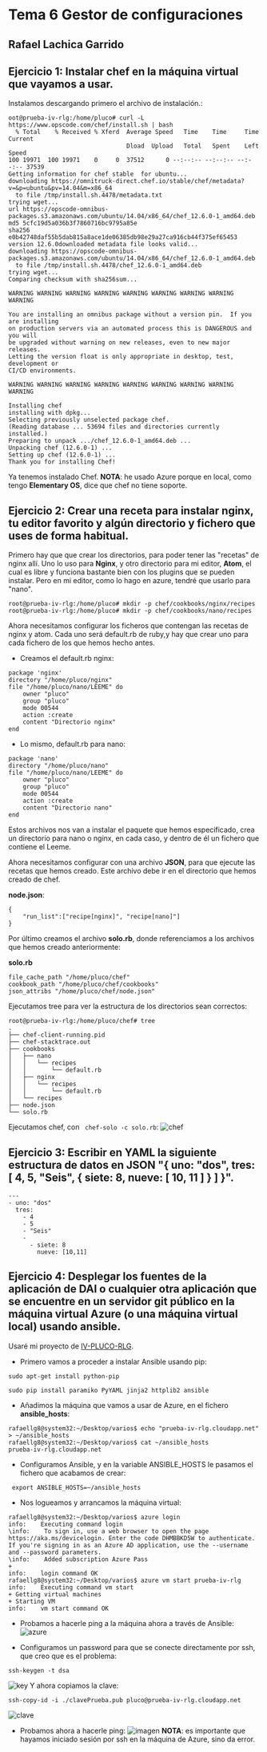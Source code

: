 # Tema 6 Gestor de configuraciones
## Rafael Lachica Garrido

## Ejercicio 1: Instalar chef en la máquina virtual que vayamos a usar.

Instalamos descargando primero el archivo de instalación.:
```
oot@prueba-iv-rlg:/home/pluco# curl -L https://www.opscode.com/chef/install.sh | bash
  % Total    % Received % Xferd  Average Speed   Time    Time     Time  Current
                                 Dload  Upload   Total   Spent    Left  Speed
100 19971  100 19971    0     0  37512      0 --:--:-- --:--:-- --:--:-- 37539
Getting information for chef stable  for ubuntu...
downloading https://omnitruck-direct.chef.io/stable/chef/metadata?v=&p=ubuntu&pv=14.04&m=x86_64
  to file /tmp/install.sh.4478/metadata.txt
trying wget...
url	https://opscode-omnibus-packages.s3.amazonaws.com/ubuntu/14.04/x86_64/chef_12.6.0-1_amd64.deb
md5	5cfc19d5a036b3f7860716bc9795a85e
sha256	e0b42748daf55b5dab815a8ace1de06385db98e29a27ca916cb44f375ef65453
version	12.6.0downloaded metadata file looks valid...
downloading https://opscode-omnibus-packages.s3.amazonaws.com/ubuntu/14.04/x86_64/chef_12.6.0-1_amd64.deb
  to file /tmp/install.sh.4478/chef_12.6.0-1_amd64.deb
trying wget...
Comparing checksum with sha256sum...

WARNING WARNING WARNING WARNING WARNING WARNING WARNING WARNING WARNING

You are installing an omnibus package without a version pin.  If you are installing
on production servers via an automated process this is DANGEROUS and you will
be upgraded without warning on new releases, even to new major releases.
Letting the version float is only appropriate in desktop, test, development or
CI/CD environments.

WARNING WARNING WARNING WARNING WARNING WARNING WARNING WARNING WARNING

Installing chef
installing with dpkg...
Selecting previously unselected package chef.
(Reading database ... 53694 files and directories currently installed.)
Preparing to unpack .../chef_12.6.0-1_amd64.deb ...
Unpacking chef (12.6.0-1) ...
Setting up chef (12.6.0-1) ...
Thank you for installing Chef!
```

Ya tenemos instalado Chef.
**NOTA**: he usado Azure porque en local, como tengo **Elementary OS**, dice que chef no tiene soporte.


## Ejercicio 2: Crear una receta para instalar nginx, tu editor favorito y algún directorio y fichero que uses de forma habitual.
Primero hay que que crear los directorios, para poder tener las "recetas" de nginx allí. Uno lo uso para **Nginx**, y otro directorio para mi editor,
**Atom**, el cual es libre y funciona bastante bien con los plugins que se pueden instalar. Pero en mi editor, como lo hago en azure, tendré que usarlo para "nano".

```
root@prueba-iv-rlg:/home/pluco# mkdir -p chef/cookbooks/nginx/recipes
root@prueba-iv-rlg:/home/pluco# mkdir -p chef/cookbooks/nano/recipes
```

Ahora necesitamos configurar los ficheros que contengan las recetas de nginx y atom. Cada uno será default.rb de ruby,y hay que crear uno para cada fichero de los que hemos hecho antes.

- Creamos el default.rb nginx:
```
package 'nginx'
directory "/home/pluco/nginx"
file "/home/pluco/nano/LEEME" do
	owner "pluco"
	group "pluco"
	mode 00544
	action :create
	content "Directorio nginx"
end

```

- Lo mismo, default.rb para nano:
```
package 'nano'
directory "/home/pluco/nano"
file "/home/pluco/nano/LEEME" do
	owner "pluco"
	group "pluco"
	mode 00544
	action :create
	content "Directorio nano"
end
```

Estos archivos nos van a instalar el paquete que hemos especificado, crea un directorio para nano o nginx, en cada caso, y dentro de él un fichero que contiene el Leeme.

Ahora necesitamos configurar con una archivo **JSON**, para que ejecute las recetas que hemos creado. Este archivo debe ir en el directorio que hemos creado de chef.

**node.json**:
```
{
    "run_list":["recipe[nginx]", "recipe[nano]"]
}

```

Por último creamos el archivo **solo.rb**, donde referenciamos a los archivos que hemos creado anteriormente:

**solo.rb**
```
file_cache_path "/home/pluco/chef"
cookbook_path "/home/pluco/chef/cookbooks"
json_attribs "/home/pluco/chef/node.json"
```

Ejecutamos tree para ver la estructura de los directorios sean correctos:
```
root@prueba-iv-rlg:/home/pluco/chef# tree
.
├── chef-client-running.pid
├── chef-stacktrace.out
├── cookbooks
│   ├── nano
│   │   └── recipes
│   │       └── default.rb
│   ├── nginx
│   │   └── recipes
│   │       └── default.rb
│   └── recipes
├── node.json
└── solo.rb
```

Ejecutamos chef, con ``` chef-solo -c solo.rb```:
![chef](http://i1383.photobucket.com/albums/ah302/Rafael_Lachica_Garrido/Captura%20de%20pantalla%20de%202016-01-13%20122443_zpsg9momu0l.png)

## Ejercicio 3: Escribir en YAML la siguiente estructura de datos en JSON "{ uno: "dos", tres: [ 4, 5, "Seis", { siete: 8, nueve: [ 10, 11 ] } ] }".

```
---
- uno: "dos"
  tres:
    - 4
    - 5
    - "Seis"
    -
      - siete: 8
        nueve: [10,11]
```

## Ejercicio 4: Desplegar los fuentes de la aplicación de DAI o cualquier otra aplicación que se encuentre en un servidor git público en la máquina virtual Azure (o una máquina virtual local) usando ansible.

Usaré mi proyecto de [IV-PLUCO-RLG](https://github.com/rafaellg8/IV-PLUCO-RLG).

- Primero vamos a proceder a instalar Ansible usando pip:
```
sudo apt-get install python-pip

sudo pip install paramiko PyYAML jinja2 httplib2 ansible
```

- Añadimos la máquina que vamos a usar de Azure, en el fichero **ansible_hosts**:
```
rafaellg8@system32:~/Desktop/varios$ echo "prueba-iv-rlg.cloudapp.net" > ~/ansible_hosts
rafaellg8@system32:~/Desktop/varios$ cat ~/ansible_hosts
prueba-iv-rlg.cloudapp.net

```
- Configuramos Ansible, y en la variable ANSIBLE_HOSTS le pasamos el fichero que acabamos de crear:
```
 export ANSIBLE_HOSTS=~/ansible_hosts
 ```

 - Nos logueamos y arrancamos la máquina virtual:
```
rafaellg8@system32:~/Desktop/varios$ azure login
info:    Executing command login
\info:    To sign in, use a web browser to open the page https://aka.ms/devicelogin. Enter the code DHMBBKD5W to authenticate. If you're signing in as an Azure AD application, use the --username and --password parameters.
\info:    Added subscription Azure Pass
+
info:    login command OK
rafaellg8@system32:~/Desktop/varios$ azure vm start prueba-iv-rlg
info:    Executing command vm start
+ Getting virtual machines                                                    + Starting VM                                                                  
info:    vm start command OK
```

- Probamos a hacerle ping a la máquina ahora a través de Ansible:
![azure](http://i1383.photobucket.com/albums/ah302/Rafael_Lachica_Garrido/Captura%20de%20pantalla%20de%202016-01-13%20131509_zpsiigu1zxs.png)

- Configuramos un password para que se conecte directamente por ssh, que creo que es el problema:
```
ssh-keygen -t dsa
```
![key](http://i1383.photobucket.com/albums/ah302/Rafael_Lachica_Garrido/Captura%20de%20pantalla%20de%202016-01-13%20132131_zpsm6vf371x.png)
Y ahora copiamos la clave:
```
ssh-copy-id -i ./clavePrueba.pub pluco@prueba-iv-rlg.cloudapp.net

```
![clave](http://i1383.photobucket.com/albums/ah302/Rafael_Lachica_Garrido/Captura%20de%20pantalla%20de%202016-01-13%20132243_zpszdosj9id.png)

- Probamos ahora a hacerle ping:
![imagen](http://i1383.photobucket.com/albums/ah302/Rafael_Lachica_Garrido/Captura%20de%20pantalla%20de%202016-01-13%20135546_zps1qwmdl9i.png)
**NOTA**: es importante que hayamos iniciado sesión por ssh en la máquina de Azure, sino da error.
